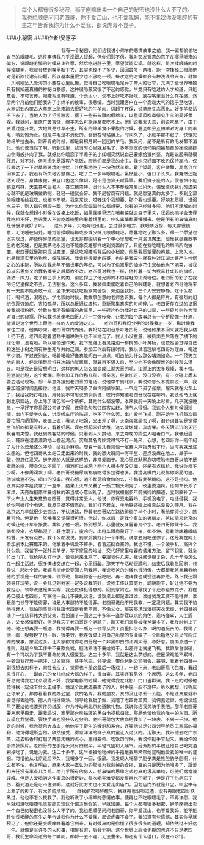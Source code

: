 > 每个人都有很多秘密，狮子座嘛出卖一个自己的秘密也没什么大不了的。 我也想顺便问问老四哥，你不爱江山，也不爱我妈，能不能趁你没喝醉的有生之年告诉我你为什么不爱我，都说虎毒不食子。

###小秘密
####作者/吴惠子

						我有一个秘密，他们给我讲小绵羊的悲情故事之前，我一直都偷偷吃自己的眼睫毛。这件事情我几乎没跟人提起，但你们别不信。我对天发誓真的忘了在哪里听来的偏方，说眼睫毛掉的时候马上许愿，然后吃进肚子里，愿望就能实现。就这样，每次揉眼睛的时候掉睫毛，我就会放到嘴里咽下去，其实也掉不了多少，回回最多一两根，能一次揉掉三根那绝对是新陈代谢有问题，所以基本量很少也不够吃一顿。每次吃的时候都会有种浅浅的兴奋，就像一头刚刚坠入爱河的小鹿在心里乱撞，觉得自己吃眼睫毛是异于常人的壮举，充满了全世界唯独只有我知道真相的神秘自豪感，这种很隐蔽又很了不起的感觉，毕竟只有吃过的人才知道，只能意会，不可言传。眼睫毛没有味道，个头太小，谈不上好吃不好吃，放在嘴里没什么存在感。然后两个月前他们给我讲了小绵羊的故事，很悲情。当时我跟客户在一个高端大气的馆子里吃饭，大家讲到内蒙古大草原上跑来跑去很好吃的牛羊肉，讲起了环保，说草原生态恶化，好多羊都活不下去了，当地人为了招揽游客，摆了一些石头雕的假绵羊，以重现风吹草低见牛羊的美好景观。我就问，草原广袤富饶，绵羊怎么可能连草都吃不上。他们说我太天真，别说吃草了，由于资源过度开发，大地荒芜寸草不生，所有的绵羊食不果腹的时候，甚至都会互相啃对方身上的羊毛，啃到饱为止。但是羊毛是不消化的，会裹在胃粘膜上。时间久了，小肥羊都不肥了，快饿死的绵羊拉去杀，剖开胃的时候，都是日积月累一团团的羊毛。我又问，是不是所有的毛发都不消化。他们说当然了啊。听到这里，我当时心里就发毛了，多年坚定的信仰瞬间被颠覆的挫败感排山倒海般扑向了我，就好比你暗恋了半辈子的小红帽突然说自己要嫁给狼外婆，光是说起来就很残忍，对不对。但考虑到是跟客户吃饭，而他们都是我的金主，我也只好面不改色保持高冷，仅仅表达了一下对草原环境的担忧，并优雅地吃了一块孜然羊排。散了饭局，客户微醺，高高兴兴回家去了。我若有所失地安慰自己，吃了二十多年眼睫毛，虽然量小，但日子长久，我竟然还能活到现在，身体康健，并且口齿这么伶俐，是不是也算天赋异禀。我们狮子座的人，很害怕不能鹤立鸡群，天生喜欢当老大，喜欢被崇拜，没什么大本事却经常爱出风头。但是谁说我们的虚荣心就不能是玻璃做的呢，轻轻一碰就会碎。我不是智商有问题，就是愿望真的太多了。多到全部的眼睫毛给我吃，也根本不够。我常常说，哎呀这个我想要，那个我也想要。好朋友质疑，说弱水三千，别人都只想取一瓢，为什么你就偏偏什么都想要，你有的已经够多啦。他们不理解的时候，我就会想起小时候在饭桌上吃饭，如果我嘴里还在嚼着菜就去盘子里夹，我妈也同样会责怪我吃相不好，告诉我人不能吃着碗里的看着锅里的，什么事情都要慢慢来。但是所有的事情真的是慢慢来就好了吗。　　这么多年，天南海北出差，去过很多地方，我眼睛近视，每天都很疲惫，无论睡在何处，睡觉前揉眼睛都或多或少掉几根眼睫毛，愚蠢地吃了那么多，却一个愿望也没实现过，那些碎碎念的愿望，也无非都围绕着一个中心思想和一只混世魔王，他是我愚蠢故事里的老英雄，但是我猜他永远也不能像英雄那样站到我面前了，只能在我吃睫毛的瞬间所向披靡。老四哥就是那只混世魔王，是我吃眼睫毛背后的小秘密。他是我愿望里的英雄，上天入地。也是我现实里的狗熊，临阵脱逃。我曾经很爱老四哥，也许是我天生就有种对江湖大哥产生怜悯之心的本能，所以在我幼年不谙世事的年纪，可以为了偷家里的油炸花生米给他当下酒菜，被我妈以忘恩负义的罪名揍完之后屡教不改。老四哥对我也一样，他打着一切为我茁壮成长的旗帜，潇洒一挥刀，吃了自己手上的肉，彻底捍卫了他光脚的不怕穿鞋的江湖地位。老四哥的影子在我的记忆里挥之不去，无法割舍。这么多年，我装疯卖傻吃着自己的眼睫毛，就想着老四哥他将来有一天能不能勇敢一点，坐下来和我吃顿家常便饭，旁边坐我妈，三个人安安静静，吃什么都行，喝杯酒，泯恩仇。学电影的时候，教故事创意的老师告诉我，每个人都是碎片，有强烈的组织依靠强迫症，害怕孤单，所以总是通过虚构，重新聚集真实的时间碎片。老四哥存在过的证据被我拆得粉碎，分散在我所有编撰的故事里，一些碎片作为我对自己的认同，一些碎片则作为我对自己的窥探。所以我也感谢老四哥几乎一生像传奇，让我的每个故事总有一个桥段像一杯酒，能满足这个世界上跟他一样的人的爱酒之心。　　老四哥和我妈分手的时候我才一岁，那时候我家住二楼，他俩吵架，老四哥夺门而出，我妈站在阳台恐吓老四哥，说他如果不回来就把我从楼上扔下去，老四哥趁着酒劲牛逼哄哄头也不回地走了。我人小没重量，被扔出去后落在了楼下的绿化带，没着地。所以哪怕是昨天，我下班路上看见路边一排排的小叶黄杨，也依然会觉得自己和这些小树之间有种生死与共的辽阔。参加工作后有段时间，我以试着理解老四哥为理由，喝过不少酒。不过还别说，喝着喝着好像真能明白一点点，明白他为什么那么嗜酒如命。一个顶天立地的男人，经常喝醉后打开冰箱门就尿尿，就算再不堪入目，至少也不会像醒着的时候那么沮丧。可是我还是没想明白，这样的男人怎么会变成江湖大哥的呢。江湖上的太多规矩，我不懂。但酒能壮胆，这个我懂。刚参加工作的那几年，很辛苦，经常加班，没日没夜。有一次碰上周末要去活动现场，却一早意外接到老四哥的电话，说他中午到北京，我说你怎么不提前说一声，我要加班没时间去接你。他说，我昨天喝多了跟你阿姨吵架，一气之下买了张票，醒来就在火车上了。我给我妈打电话，用特别不可思议的调调说，哎妈你知道老四哥现在在哪吗。我说他马上就到北京西站，身上除了钱包和一个茶杯，其他什么都没带。本来我前一天晚上彩排，几乎就没睡觉，一早好不容易跟公司请了假，还得急匆匆往西客站赶，脾气大得很。我这个人有时候很矫情，出门不爱坐火车，讨厌候车厅的味道，吃不了什么苦。出门爱坐飞机，刚开始坐飞机每次都要拍照片晒围脖，表面上说，看见了吧姐，又出差了啊，天南海北美去了啊，潜台词其实是觉得坐飞机的都是有钱人，看着好屌。现在想起来好幼稚，这么爱炫耀，真虚荣。冬天阴沉沉的天还飘着雨夹雪，我赶到西客站的时候，只看到人头攒动，来去匆匆的陌生人哈着白气。我皱起眉头，鞋踩在湿漉漉的地上卷起泥点。突然莫名奇妙觉得气不打一处来，心想，老四哥你一把年纪了为什么还是这么冲动，给我添麻烦。想着一会儿看见他一定要大声指责他才行。当时我就是这么想的。但老四哥从出站口走出来的时候，我的怒火瞬间一泻千里，差点没瘫在地上，鼻子一酸，但忍住没哭。狮子座的人就是这样的，非常爱面子。我心里还默默念叨哎哟老四哥以前不是挺胖的吗，腰身怎么不圆了，喝酒可以减肥？两个人很多年没见面，还是有点尴尬。我说你瘦不少啊，不像周润发了啊。老四哥说糖尿病都瘦吃得多拉得也多。我提高嗓门儿说那你喝屁的酒。他说啤酒不沾，喝白的没事。我心想，酒不都是粮食做的么，不都有麦芽糖吗，这不是扯吗。他说其实原本给我拿了一盒茶，结果上火车又要了一瓶二锅头喝完了，夜里耍酒疯，给列车长添了麻烦，天亮后把原本要给我的茶当成心意回礼了。当时我根据多年前我妈的描述，立刻脑补了一下火车上人生失意的老四哥，觉得非常丢人。他说，你有充电器吗，手机没电了，电话借我，我给你阿姨打个电话。我反正挺不情愿的。我们打不着车，坐地铁还碰上换乘站没投入使用。我在北京这几年就很少去西边，不认识路，带着老四哥站在路边徘徊了半个小时，看他穿得也少，瞧着可怜。但是他一张嘴我又觉得很可恨。他说，你以后一定找个有车的男朋友，爸以后来北京的时候让他开车来接我。我斜了他一眼，特别想哭。心里就反复冒着几个字。老四哥你凭什么。我俩都没伞，衣服都湿了，鞋也湿了，蛮冷的，出租车跟商量好了一样，都不停。看着他眯着眼睛挡雪，头发有点白，我什么都没说。到家后我找出一个手机，说拿去用吧送你了，这是我在网上参加剧本比赛赢来的。他拿着手机爱不释手，看着还挺自豪的。我也不懂，一个破手机，高兴个什么劲。我留下一张外卖单子，写下家里的地址，交代好家里电器的使用方法，留下钥匙，就急忙出门了。我给朋友打电话，说我爸来北京了，要跟我住几天，我说感觉很复杂，几十年没怎么在一起生活过，很多情绪交织在一起，心里很酸。那天下午活动很顺利，结束后我着急回家，领导说一起吃个饭。我婉言拒绝说要回去陪我爸，我说我爸的时候也很骄傲，大概跟我爸拿着我给他的手机是一样的表情。领导说，那喊你爸一起吃吧。再三邀请我也就没法再拒绝。路上我还跟领导开玩笑，说一会儿见到我爸一定多说我的好，说我工作认真努力，聪明能干，好让他不要为我担心。领导说这是事实啊，我还觉得挺得意的。回到家附近，领导找了个还不错的馆子，我在路口接上老四哥，叮嘱他一会儿不要乱说话，说饭桌上都是谁谁谁，谁给我发工资不能得罪，谁是部门领导不能得罪，谁是人事部的不能得罪。老四哥说他不用我教，一定没问题。其实我不怕他得罪人，我怕同事觉得我跟老四哥看着不亲，不像父女。那天那场戏演得天衣无缝，老四哥扮演了一位慈祥伟大的父亲，我扮演了一回这二十多年一直梦寐以求的角色，乖巧懂事，人生顺遂，父女感情很好。但是我忘了老四哥是个酒腻子，那天我们领导被我爸灌多了，我及时制止了他。他还想再要一瓶酒，我觉得再要一瓶万一领导从我工资里扣怎么办，喝的酒挺贵的。我踢了他一脚，狠狠瞪了他一眼，很奏效。我在饭桌上用自己所学的专业编了一个断指老少年义气闯江湖的故事，蒙混过关，让大家都觉得老四哥是一个非黑即白的江湖大哥，不好惹。侧面渗透一个准则，就是今后工作中不要欺负我，脏活累活不要给我干，出差得让我坐飞机，我的后台很硬，有一个可以为了我不要命的男人很爱我。这二十多年，我就是这么梦想的。但是演戏能不累吗，一顿饭我捏着一把汗，过关斩将，终于吃完。领导说，带你爸到公司喝会儿茶吧，我看老四哥一副很想去的样子，索性答应了，觉得也不差这最后一场戏了。一趟下来，老四哥眉飞色舞，看起来很开心，一副自己的女儿终成大器的样子，很自豪。其实还有另外一个原因，这么多年，老四哥总觉得我在北京混得不好，我学电影的时候，他觉得我在北影厂门口当群演，我上班的时候他觉得我一定没干什么正经事。他是个比我还要面子的人，射手座一般不这样。所以我想，行啊反正你来了，那你看看我的办公室，我的名片，我的朋友，真的没让你丢什么脸。不是说真爱就不会觉得丢脸吗，把人弄得好糊涂。领导给我批了假，我陪了老四哥三天，我俩去逛街，他说快过年了要给他老婆买件羽绒服，作为冲动来北京的道歉礼物。我说你给我买块手表吧。那年老四哥要从家里搬走，跟我妈说，家里那台熊猫牌的黑白电视机归我，那是他留给我的唯一的东西。所以现在我觉得，要块手表也没什么过分的。老四哥荷包大放血给我买了一块表，不到一千块。他走的时候，我也荷包大放血，给他买了野生的猴魁和茅台，还骗他说是公司领导给员工家属的福利，他觉得理所当然，欣然接受，得意洋洋的样子真的蛮让人讨厌的。走那天，我带他去吃广东菜，还去稻香村打包了两盒无糖的点心，重得要命。吃饭的时候，我说你把手举起来，我给你的手拍张照片。老四哥的左手指头只有四根半，年轻气盛和人赌气，另外断的半根让他自己喝完酒剁掉吃了，说是为我。这二十多年，这半根被他吃掉的手指是我用来帮他证明他爱我的唯一的证据。可惜他从北京走后不久，我喝多了一回，很醉。我发现人喝醉了胆子真是熊胆豹子胆啊，什么都不怕，也才明白，原来大家一直认为的那根为我剁掉的食指，真的只是因为他喝多了，跟爱和责任没有半点儿关系。而几乎所有的男人，想事情的思维方式也真的极其单纯，可他们常常被误解。但是人爱喝酒这件事真的很奇妙，每次喝完难受都发誓再也不喝了，但是好了伤疤忘了伤，看到酒还是忍不住会喝。这就好比方丈也不太爱走出庙门，因为庙门外就是红尘，红尘中有上辈子的影子，有太多的烦恼。　　自我那次喝醉醒来，我就再也没喝过酒，没有再跟老四哥联系过，他也不怎么找我了。我也听说了小绵羊的悲情故事，便再也不吃眼睫毛了，不再许愿。我早就知道吃眼睫毛愿望能实现这个偏方是假的，早就知道。每个人都有很多秘密，狮子座嘛出卖一个自己的秘密也没什么大不了的。我也想顺便问问老四哥，你不爱江山，也不爱我妈，能不能趁你没喝醉的有生之年告诉我你为什么不爱我，都说虎毒不食子。我知道有些遗憾，其实你早就预见了，但你还是会眼睁睁看着它到来。有时候真的是你懂了很多很多的道理，却依然过不好这一生。就像是有许多的人和事，相聚有时，后会无期。这个世界上后会无期的也许不只是老四哥，我们生命流逝的每个瞬间，都将一去不返，无法重来。那还有什么借口，现在不珍惜。			  		